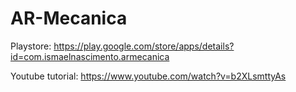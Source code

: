 # AR-Mecanica

Playstore: https://play.google.com/store/apps/details?id=com.ismaelnascimento.armecanica

Youtube tutorial: https://www.youtube.com/watch?v=b2XLsmttyAs 
